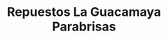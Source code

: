 ---
title: "Repuestos La Guacamaya Parabrisas"
url: /san-sebastian/repuestos-la-guacamaya-parabrisas/
shop: reparación de automóviles
---
